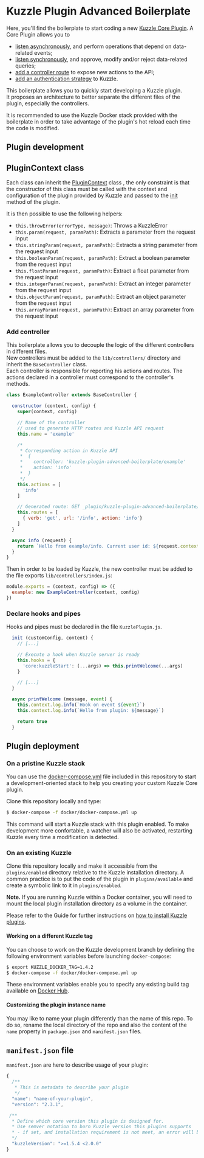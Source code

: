# Kuzzle Plugin Advanced Boilerplate

Here, you'll find the boilerplate to start coding a new [Kuzzle Core Plugin](http://docs.kuzzle.io/guide/essentials/plugins/). A Core Plugin allows you to

* [listen asynchronously](http://docs.kuzzle.io/plugins-reference/plugins-features/adding-hooks), and perform operations that depend on data-related events;
* [listen synchronously](http://docs.kuzzle.io/plugins-reference/plugins-features/adding-pipes), and approve, modify and/or reject data-related queries;
* [add a controller route](http://docs.kuzzle.io/plugins-reference/plugins-features/adding-controllers) to expose new actions to the API;
* [add an authentication strategy](http://docs.kuzzle.io/plugins-reference/plugins-features/adding-authentication-strategy) to Kuzzle.

This boilerplate allows you to quickly start developing a Kuzzle plugin.  
It proposes an architecture to better separate the different files of the plugin, especially the controllers.  

It is recommended to use the Kuzzle Docker stack provided with the boilerplate in order to take advantage of the plugin's hot reload each time the code is modified.

## Plugin development

## PluginContext class

Each class can inherit the [PluginContext](lib/PluginContext.js) class , the only constraint is that the constructor of this class must be called with the context and configuration of the plugin provided by Kuzzle and passed to the [init](KuzzlePlugin.js#51) method of the plugin.  

It is then possible to use the following helpers:
 - `this.throwError(errorType, message)`: Throws a KuzzleError
 - `this.param(request, paramPath)`: Extracts a parameter from the request input
 - `this.stringParam(request, paramPath)`: Extracts a string parameter from the request input
 - `this.booleanParam(request, paramPath)`: Extract a boolean parameter from the request input
 - `this.floatParam(request, paramPath)`: Extract a float parameter from the request input
 - `this.integerParam(request, paramPath)`: Extract an integer parameter from the request input
 - `this.objectParam(request, paramPath)`: Extract an object parameter from the request input
 - `this.arrayParam(request, paramPath)`: Extract an array parameter from the request input
 

### Add controller

This boilerplate allows you to decouple the logic of the different controllers in different files.  
New controllers must be added to the `lib/controllers/` directory and inherit the `BaseController` class.  
Each controller is responsible for reporting his actions and routes. The actions declared in a controller must correspond to the controller's methods.  

```js
class ExampleController extends BaseController {

  constructor (context, config) {
    super(context, config)

    // Name of the controller
    // used to generate HTTP routes and Kuzzle API request
    this.name = 'example'

    /*
     * Corresponding action in Kuzzle API
     *  {
     *    controller: 'kuzzle-plugin-advanced-boilerplate/example'
     *    action: 'info'
     *  }
     */
    this.actions = [
      'info'
    ]

    // Generated route: GET _plugin/kuzzle-plugin-advanced-boilerplate/example/info
    this.routes = [
      { verb: 'get', url: '/info', action: 'info'}
    ]
  }

  async info (request) {
    return `Hello from example/info. Current user id: ${request.context.user._id}`
  }
}
```

Then in order to be loaded by Kuzzle, the new controller must be added to the file exports `lib/controllers/index.js`:
```js
module.exports = (context, config) => ({
  example: new ExampleController(context, config)
})
```

### Declare hooks and pipes

Hooks and pipes must be declared in the file `KuzzlePlugin.js`.  

```js
  init (customConfig, content) {
    // [...]

    // Execute a hook when Kuzzle server is ready
    this.hooks = {
      'core:kuzzleStart': (...args) => this.printWelcome(...args)
    }

    // [...]  
  }

  async printWelcome (message, event) {
    this.context.log.info(`Hook on event ${event}`)
    this.context.log.info(`Hello from plugin: ${message}`)

    return true
  }
```

## Plugin deployment

### On a pristine Kuzzle stack

You can use the [docker-compose.yml](docker/docker-compose.yml) file included in this repository to start a development-oriented stack to help you creating your custom Kuzzle Core plugin.

Clone this repository locally and type:

```bash
$ docker-compose -f docker/docker-compose.yml up
```

This command will start a Kuzzle stack with this plugin enabled. To make development more confortable, a watcher will also be activated, restarting Kuzzle every time a modification is detected.

### On an existing Kuzzle

Clone this repository locally and make it accessible from the `plugins/enabled` directory relative to the Kuzzle installation directory. A common practice is to put the code of the plugin in `plugins/available` and create a symbolic link to it in `plugins/enabled`.

**Note.** If you are running Kuzzle within a Docker container, you will need to mount the local plugin installation directory as a volume in the container.

Please refer to the Guide for further instructions on [how to install Kuzzle plugins](http://docs.kuzzle.io/guide/essentials/plugins/#managing-plugins).

#### Working on a different Kuzzle tag

You can choose to work on the Kuzzle development branch by defining the following environment variables before launching `docker-compose`:

```bash
$ export KUZZLE_DOCKER_TAG=1.4.2
$ docker-compose -f docker/docker-compose.yml up
```

These environment variables enable you to specify any existing build tag available on [Docker Hub](https://hub.docker.com/r/kuzzleio/kuzzle/tags/).

#### Customizing the plugin instance name

You may like to name your plugin differently than the name of this repo. 
To do so, rename the local directory of the repo and also the content of the `name` property in `package.json` and `manifest.json` files.

## `manifest.json` file

`manifest.json` are here to describe usage of your plugin:

```js
{
  /**
   * This is metadata to describe your plugin
   */
  "name": "name-of-your-plugin",
  "version": "2.3.1",

 /**
  * Define which core version this plugin is designed for.
  * Use semver notation to born Kuzzle version this plugins supports
  * - if set, and installation requirement is not meet, an error will be thrown and Kuzzle will not start
  */
  "kuzzleVersion": ">=1.5.4 <2.0.0"
}
```
